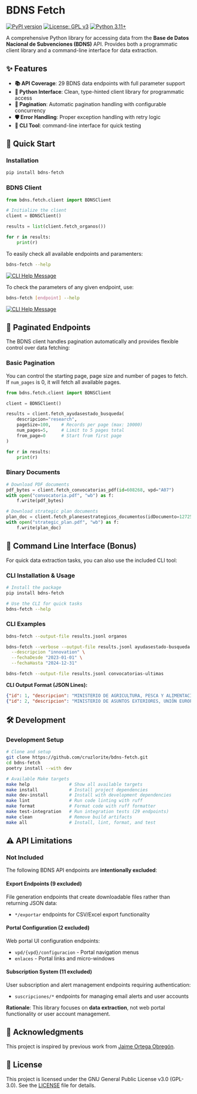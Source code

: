 # BDNS Fetch

[![PyPI version](https://badge.fury.io/py/bdns-fetch.svg)](https://badge.fury.io/py/bdns-fetch)
[![License: GPL v3](https://img.shields.io/badge/License-GPLv3-blue.svg)](https://www.gnu.org/licenses/gpl-3.0)
[![Python 3.11+](https://img.shields.io/badge/python-3.11+-blue.svg)](https://www.python.org/downloads/)

A comprehensive Python library for accessing data from the **Base de Datos Nacional de Subvenciones (BDNS)** API. Provides both a programmatic client library and a command-line interface for data extraction.

## ✨ Features

- **📚 API Coverage**: 29 BDNS data endpoints with full parameter support
- **🐍 Python Interface**: Clean, type-hinted client library for programmatic access
- **🔄 Pagination**: Automatic pagination handling with configurable concurrency
- **🛡️ Error Handling**: Proper exception handling with retry logic
- **🔧 CLI Tool**: command-line interface for quick testing

## 🚀 Quick Start

### Installation

```bash
pip install bdns-fetch
```

### BDNS Client

```python
from bdns.fetch.client import BDNSClient

# Initialize the client
client = BDNSClient()

results = list(client.fetch_organos())

for r in results:
    print(r)
```

To easily check all available endpoints and paramenters:

```bash
bdns-fetch --help
```

[![CLI Help Message](https://raw.githubusercontent.com/cruzlorite/bdns-fetch/main/img/cli-help-2.png)](https://raw.githubusercontent.com/cruzlorite/bdns-fetch/main/img/cli-help-2.png)

To check the parameters of any given endpoint, use:

```bash
bdns-fetch [endpoint] --help
```
[![CLI Help Message](https://raw.githubusercontent.com/cruzlorite/bdns-fetch/main/img/cli-help-1.png)](https://raw.githubusercontent.com/cruzlorite/bdns-fetch/main/img/cli-help-1.png)

## 📄 Paginated Endpoints

The BDNS client handles pagination automatically and provides flexible control over data fetching:

### Basic Pagination

You can control the starting page, page size and number of pages to fetch. If `num_pages` is 0, it will fetch all available pages.

```python
from bdns.fetch.client import BDNSClient

client = BDNSClient()

results = client.fetch_ayudasestado_busqueda(
    descripcion="research",
    pageSize=100,    # Records per page (max: 10000)
    num_pages=5,     # Limit to 5 pages total
    from_page=0      # Start from first page
)

for r in results:
    print(r)
```

### Binary Documents

```python
# Download PDF documents
pdf_bytes = client.fetch_convocatorias_pdf(id=608268, vpd="A07")
with open("convocatoria.pdf", "wb") as f:
    f.write(pdf_bytes)

# Download strategic plan documents
plan_doc = client.fetch_planesestrategicos_documentos(idDocumento=1272508)
with open("strategic_plan.pdf", "wb") as f:
    f.write(plan_doc)
```

## 🎯 Command Line Interface (Bonus)

For quick data extraction tasks, you can also use the included CLI tool:

### CLI Installation & Usage

```bash
# Install the package
pip install bdns-fetch

# Use the CLI for quick tasks
bdns-fetch --help
```

### CLI Examples

```bash
bdns-fetch --output-file results.jsonl organos

bdns-fetch --verbose --output-file results.jsonl ayudasestado-busqueda \
  --descripcion "innovation" \
  --fechaDesde "2023-01-01" \
  --fechaHasta "2024-12-31"

bdns-fetch --output-file results.jsonl convocatorias-ultimas
```

**CLI Output Format (JSON Lines):**
```json
{"id": 1, "descripcion": "MINISTERIO DE AGRICULTURA, PESCA Y ALIMENTACIÓN", "codigo": "E04"}
{"id": 2, "descripcion": "MINISTERIO DE ASUNTOS EXTERIORES, UNIÓN EUROPEA Y COOPERACIÓN", "codigo": "E05"}
```

## 🛠️ Development

### Development Setup

```bash
# Clone and setup
git clone https://github.com/cruzlorite/bdns-fetch.git
cd bdns-fetch
poetry install --with dev

# Available Make targets
make help               # Show all available targets
make install            # Install project dependencies  
make dev-install        # Install with development dependencies
make lint               # Run code linting with ruff
make format             # Format code with ruff formatter
make test-integration   # Run integration tests (29 endpoints)
make clean              # Remove build artifacts
make all                # Install, lint, format, and test
```

## ⚠️ API Limitations

### Not Included
The following BDNS API endpoints are **intentionally excluded**:

#### Export Endpoints (9 excluded)
File generation endpoints that create downloadable files rather than returning JSON data:
- `*/exportar` endpoints for CSV/Excel export functionality

#### Portal Configuration (2 excluded)  
Web portal UI configuration endpoints:
- `vpd/{vpd}/configuracion` - Portal navigation menus
- `enlaces` - Portal links and micro-windows

#### Subscription System (11 excluded)
User subscription and alert management endpoints requiring authentication:
- `suscripciones/*` endpoints for managing email alerts and user accounts

**Rationale**: This library focuses on **data extraction**, not web portal functionality or user account management.

## 🙏 Acknowledgments

This project is inspired by previous work from [Jaime Ortega Obregón](https://github.com/JaimeObregon/subvenciones/tree/main).

## 📜 License

This project is licensed under the GNU General Public License v3.0 (GPL-3.0). See the [LICENSE](LICENSE) file for details.

